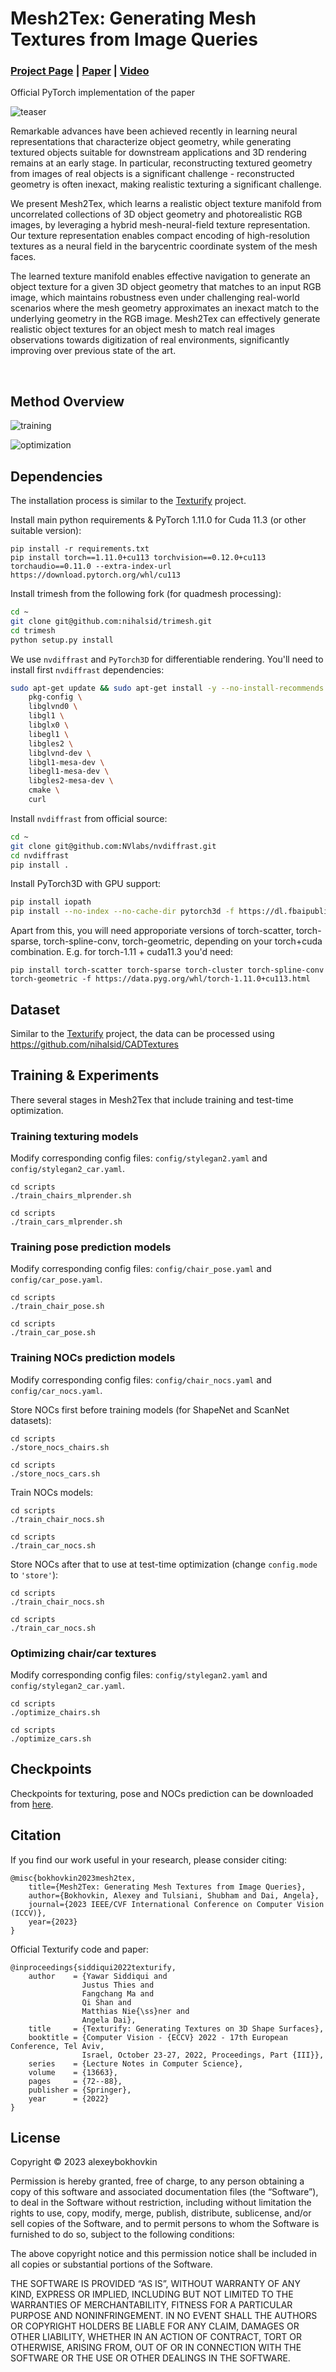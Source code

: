 # Mesh2Tex: Generating Mesh Textures from Image Queries
### [Project Page](https://alexeybokhovkin.github.io/mesh2tex/) | [Paper](http://arxiv.org/abs/2304.05868) | [Video](https://youtu.be/tY6pPHN5v9Q)

Official PyTorch implementation of the paper

![teaser](assets/teaser.png)

Remarkable advances have been achieved recently in learning neural representations that characterize object geometry, while generating textured objects suitable for downstream applications and 3D rendering remains at an early stage. In particular, reconstructing textured geometry from images of real objects is a significant challenge - reconstructed geometry is often inexact, making realistic texturing a significant challenge.

We present Mesh2Tex, which learns a realistic object texture manifold from uncorrelated collections of 3D object geometry and photorealistic RGB images, by leveraging a hybrid mesh-neural-field texture representation. Our texture representation enables compact encoding of high-resolution textures as a neural field in the barycentric coordinate system of the mesh faces.

The learned texture manifold enables effective navigation to generate an object texture for a given 3D object geometry that matches to an input RGB image, which maintains robustness even under challenging real-world scenarios where the mesh geometry approximates an inexact match to the underlying geometry in the RGB image. Mesh2Tex can effectively generate realistic object textures for an object mesh to match real images observations towards digitization of real environments, significantly improving over previous state of the art.

<br>

## Method Overview

![training](assets/training.png)

![optimization](assets/optimization.png)

## Dependencies

The installation process is similar to the [Texturify](https://nihalsid.github.io/texturify/) project.

Install main python requirements & PyTorch 1.11.0 for Cuda 11.3 (or other suitable version):

```commandline
pip install -r requirements.txt
pip install torch==1.11.0+cu113 torchvision==0.12.0+cu113 torchaudio==0.11.0 --extra-index-url https://download.pytorch.org/whl/cu113
```

Install trimesh from the following fork (for quadmesh processing):
```bash
cd ~
git clone git@github.com:nihalsid/trimesh.git
cd trimesh
python setup.py install
```

We use `nvdiffrast` and `PyTorch3D` for differentiable rendering. You'll need to install first `nvdiffrast` dependencies:

```bash
sudo apt-get update && sudo apt-get install -y --no-install-recommends \
    pkg-config \
    libglvnd0 \
    libgl1 \
    libglx0 \
    libegl1 \
    libgles2 \
    libglvnd-dev \
    libgl1-mesa-dev \
    libegl1-mesa-dev \
    libgles2-mesa-dev \
    cmake \
    curl
```

Install `nvdiffrast` from official source:

```bash
cd ~ 
git clone git@github.com:NVlabs/nvdiffrast.git
cd nvdiffrast
pip install .
```

Install PyTorch3D with GPU support:

```bash
pip install iopath
pip install --no-index --no-cache-dir pytorch3d -f https://dl.fbaipublicfiles.com/pytorch3d/packaging/wheels/py38_cu113_pyt1110/download.html
```

Apart from this, you will need approporiate versions of torch-scatter, torch-sparse, torch-spline-conv, torch-geometric, depending on your torch+cuda combination. E.g. for torch-1.11 + cuda11.3 you'd need:  

```commandline
pip install torch-scatter torch-sparse torch-cluster torch-spline-conv torch-geometric -f https://data.pyg.org/whl/torch-1.11.0+cu113.html
```

## Dataset

Similar to the [Texturify](https://nihalsid.github.io/texturify/) project, the data can be processed using https://github.com/nihalsid/CADTextures

## Training & Experiments

There several stages in Mesh2Tex that include training and test-time optimization.

### Training texturing models

Modify corresponding config files: `config/stylegan2.yaml` and `config/stylegan2_car.yaml`.

```commandline
cd scripts
./train_chairs_mlprender.sh
```

```commandline
cd scripts
./train_cars_mlprender.sh
```

### Training pose prediction models

Modify corresponding config files: `config/chair_pose.yaml` and `config/car_pose.yaml`.

```commandline
cd scripts
./train_chair_pose.sh
```

```commandline
cd scripts
./train_car_pose.sh
```

### Training NOCs prediction models

Modify corresponding config files: `config/chair_nocs.yaml` and `config/car_nocs.yaml`.

Store NOCs first before training models (for ShapeNet and ScanNet datasets):

```commandline
cd scripts
./store_nocs_chairs.sh
```

```commandline
cd scripts
./store_nocs_cars.sh
```

Train NOCs models:

```commandline
cd scripts
./train_chair_nocs.sh
```

```commandline
cd scripts
./train_car_nocs.sh
```

Store NOCs after that to use at test-time optimization (change `config.mode` to `'store'`):

```commandline
cd scripts
./train_chair_nocs.sh
```

```commandline
cd scripts
./train_car_nocs.sh
```

### Optimizing chair/car textures

Modify corresponding config files: `config/stylegan2.yaml` and `config/stylegan2_car.yaml`.

```commandline
cd scripts
./optimize_chairs.sh
```

```commandline
cd scripts
./optimize_cars.sh
```

## Checkpoints

Checkpoints for texturing, pose and NOCs prediction can be downloaded from [here](https://drive.google.com/file/d/16b8DNhcC5gfwDC2_jDSJ_AS_G3BzOkNu/view?usp=sharing).

## Citation
If you find our work useful in your research, please consider citing:

	@misc{bokhovkin2023mesh2tex,
		title={Mesh2Tex: Generating Mesh Textures from Image Queries}, 
		author={Bokhovkin, Alexey and Tulsiani, Shubham and Dai, Angela},
		journal={2023 IEEE/CVF International Conference on Computer Vision (ICCV)},
		year={2023}
	}

Official Texturify code and paper:

	@inproceedings{siddiqui2022texturify,
		author    = {Yawar Siddiqui and
					Justus Thies and
					Fangchang Ma and
					Qi Shan and
					Matthias Nie{\ss}ner and
					Angela Dai},
		title     = {Texturify: Generating Textures on 3D Shape Surfaces},
		booktitle = {Computer Vision - {ECCV} 2022 - 17th European Conference, Tel Aviv,
					Israel, October 23-27, 2022, Proceedings, Part {III}},
		series    = {Lecture Notes in Computer Science},
		volume    = {13663},
		pages     = {72--88},
		publisher = {Springer},
		year      = {2022}
	}

## License

Copyright © 2023 alexeybokhovkin

Permission is hereby granted, free of charge, to any person obtaining a copy of this software and associated documentation files (the “Software”), to deal in the Software without restriction, including without limitation the rights to use, copy, modify, merge, publish, distribute, sublicense, and/or sell copies of the Software, and to permit persons to whom the Software is furnished to do so, subject to the following conditions:

The above copyright notice and this permission notice shall be included in all copies or substantial portions of the Software.

THE SOFTWARE IS PROVIDED “AS IS”, WITHOUT WARRANTY OF ANY KIND, EXPRESS OR IMPLIED, INCLUDING BUT NOT LIMITED TO THE WARRANTIES OF MERCHANTABILITY, FITNESS FOR A PARTICULAR PURPOSE AND NONINFRINGEMENT. IN NO EVENT SHALL THE AUTHORS OR COPYRIGHT HOLDERS BE LIABLE FOR ANY CLAIM, DAMAGES OR OTHER LIABILITY, WHETHER IN AN ACTION OF CONTRACT, TORT OR OTHERWISE, ARISING FROM, OUT OF OR IN CONNECTION WITH THE SOFTWARE OR THE USE OR OTHER DEALINGS IN THE SOFTWARE.